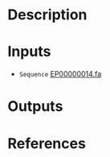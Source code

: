 # Description 

# Inputs
* `Sequence` [EP00000014.fa](https://docs.ad3.io/media/apps/alphafold2_multistate/examples/input/EP00000014.fa)

# Outputs

# References

